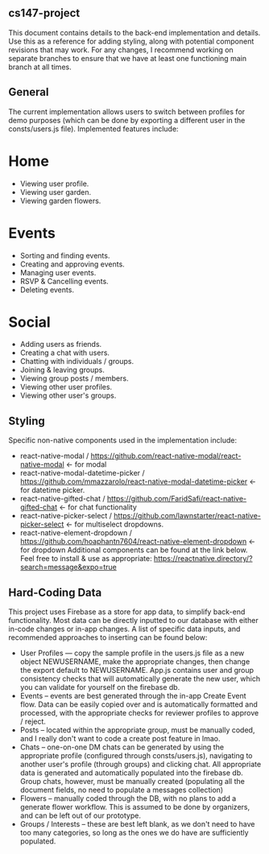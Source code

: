 ## cs147-project
This document contains details to the back-end implementation and details. Use this as a reference for adding styling, along with potential component revisions that may work. For any changes, I recommend working on separate branches to ensure that we have at least one functioning main branch at all times.


## General
The current implementation allows users to switch between profiles for demo purposes (which can be done by exporting a different user in the consts/users.js file). Implemented features include:

# Home
* Viewing user profile.
* Viewing user garden.
* Viewing garden flowers.

# Events
* Sorting and finding events.
* Creating and approving events.
* Managing user events.
* RSVP & Cancelling events.
* Deleting events.

# Social
* Adding users as friends.
* Creating a chat with users.
* Chatting with individuals / groups.
* Joining & leaving groups.
* Viewing group posts / members.
* Viewing other user profiles.
* Viewing other user's groups.


## Styling
Specific non-native components used in the implementation include:
* react-native-modal / https://github.com/react-native-modal/react-native-modal <- for modal
* react-native-modal-datetime-picker / https://github.com/mmazzarolo/react-native-modal-datetime-picker <- for datetime picker.
* react-native-gifted-chat / https://github.com/FaridSafi/react-native-gifted-chat <- for chat functionality
* react-native-picker-select / https://github.com/lawnstarter/react-native-picker-select <- for multiselect dropdowns.
* react-native-element-dropdown / https://github.com/hoaphantn7604/react-native-element-dropdown <- for dropdown
Additional components can be found at the link below. Feel free to install & use as appropriate:
https://reactnative.directory/?search=message&expo=true


## Hard-Coding Data
This project uses Firebase as a store for app data, to simplify back-end functionality. Most data can be directly inputted to our database with either in-code changes or in-app changes. A list of specific data inputs, and recommended approaches to inserting can be found below:
* User Profiles — copy the sample profile in the users.js file as a new object NEWUSERNAME, make the appropriate changes, then change the export default to NEWUSERNAME. App.js contains user and group consistency checks that will automatically generate the new user, which you can validate for yourself on the firebase db.
* Events – events are best generated through the in-app Create Event flow. Data can be easily copied over and is automatically formatted and processed, with the appropriate checks for reviewer profiles to approve / reject.
* Posts – located within the appropriate group, must be manually coded, and I really don't want to code a create post feature in lmao.
* Chats – one-on-one DM chats can be generated by using the appropriate profile (configured through consts/users.js), navigating to another user's profile (through groups) and clicking chat. All appropriate data is generated and automatically populated into the firebase db. Group chats, however, must be manually created (populating all the document fields, no need to populate a messages collection)
* Flowers – manually coded through the DB, with no plans to add a generate flower workflow. This is assumed to be done by organizers, and can be left out of our prototype.
* Groups / Interests – these are best left blank, as we don't need to have too many categories, so long as the ones we do have are sufficiently populated.
